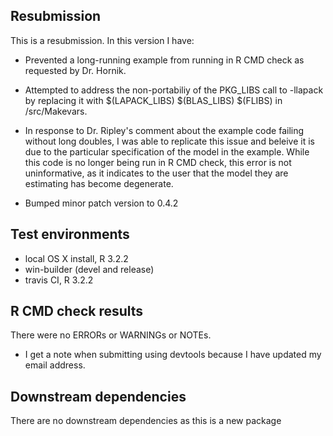## Resubmission
This is a resubmission. In this version I have:

* Prevented a long-running example from running in R CMD check as requested by Dr. Hornik. 

* Attempted to address the non-portabiliy of the PKG_LIBS call to -llapack by replacing it with
$(LAPACK_LIBS) $(BLAS_LIBS) $(FLIBS) in /src/Makevars. 

* In response to Dr. Ripley's comment about the example code failing without long doubles, I
was able to replicate this issue and beleive it is due to the particular specification of 
the model in the example. While this code is no longer being run in R CMD check, this error
is not uninformative, as it indicates to the user that the model they are estimating has 
become degenerate. 

* Bumped minor patch version to 0.4.2 

## Test environments
* local OS X install, R 3.2.2
* win-builder (devel and release)
* travis CI, R 3.2.2

## R CMD check results
There were no ERRORs or WARNINGs or NOTEs. 

* I get a note when submitting using devtools because I have updated my email address.

## Downstream dependencies
There are no downstream dependencies as this is a new package



